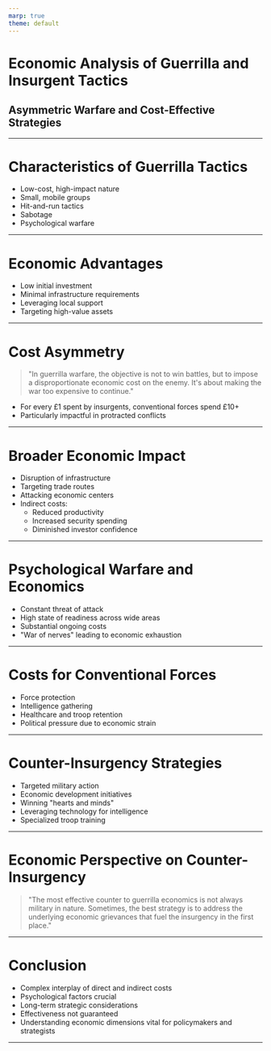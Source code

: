 ```yaml
---
marp: true
theme: default
---
```


# Economic Analysis of Guerrilla and Insurgent Tactics
## Asymmetric Warfare and Cost-Effective Strategies

---

# Characteristics of Guerrilla Tactics

- Low-cost, high-impact nature
- Small, mobile groups
- Hit-and-run tactics
- Sabotage
- Psychological warfare

---

# Economic Advantages

- Low initial investment
- Minimal infrastructure requirements
- Leveraging local support
- Targeting high-value assets

---

# Cost Asymmetry

> "In guerrilla warfare, the objective is not to win battles, but to impose a disproportionate economic cost on the enemy. It's about making the war too expensive to continue."

- For every £1 spent by insurgents, conventional forces spend £10+
- Particularly impactful in protracted conflicts

---

# Broader Economic Impact

- Disruption of infrastructure
- Targeting trade routes
- Attacking economic centers
- Indirect costs:
  - Reduced productivity
  - Increased security spending
  - Diminished investor confidence

---

# Psychological Warfare and Economics

- Constant threat of attack
- High state of readiness across wide areas
- Substantial ongoing costs
- "War of nerves" leading to economic exhaustion

---

# Costs for Conventional Forces

- Force protection
- Intelligence gathering
- Healthcare and troop retention
- Political pressure due to economic strain

---

# Counter-Insurgency Strategies

- Targeted military action
- Economic development initiatives
- Winning "hearts and minds"
- Leveraging technology for intelligence
- Specialized troop training

---

# Economic Perspective on Counter-Insurgency

> "The most effective counter to guerrilla economics is not always military in nature. Sometimes, the best strategy is to address the underlying economic grievances that fuel the insurgency in the first place."

---

# Conclusion

- Complex interplay of direct and indirect costs
- Psychological factors crucial
- Long-term strategic considerations
- Effectiveness not guaranteed
- Understanding economic dimensions vital for policymakers and strategists

---